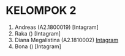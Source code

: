 # KELOMPOK 2
1. Andreas (A2.1800019) [Intagram]
2. Raka () [Intagram]
3. Diana Megalistina (A2.1810002) [Intagram](https://www.instagram.com/Dianamegalsna/)
4. Bona () [Intagram]







 